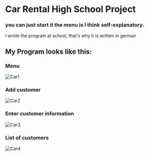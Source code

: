 # Car Rental High School Project

### you can just start it the menu is I think self-explanatory. 

I wrote the program at school, that's why it is written in german

## My Program looks like this:

### Menu
![Car1](https://user-images.githubusercontent.com/94187749/196260772-1e0c9c9d-7144-4625-880e-23555496f9f6.png)
### Add customer
![Car2](https://user-images.githubusercontent.com/94187749/196260854-a8466f1e-d036-4736-946b-ee91b84f070b.png)
### Enter customer information
![Car3](https://user-images.githubusercontent.com/94187749/196260920-1f99d24b-3946-4ddc-afeb-a3a0e54a2a00.png)
### List of customers
![Car4](https://user-images.githubusercontent.com/94187749/196261124-0d8a1b88-7b53-4134-814b-821b7b8204f2.png)
